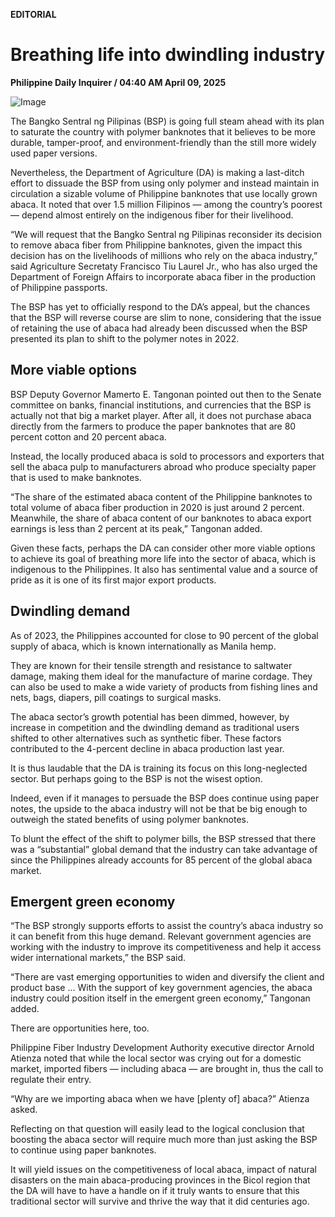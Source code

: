 **EDITORIAL**

# Breathing life into dwindling industry

****Philippine Daily Inquirer / 04:40 AM April 09, 2025****

![Image](https://raw.githubusercontent.com/github-jl14/scrapy_api/refs/heads/main/images/editorial04092025.png)

The Bangko Sentral ng Pilipinas (BSP) is going full steam ahead with its plan to saturate the country with polymer banknotes that it believes to be more durable, tamper-proof, and environment-friendly than the still more widely used paper versions.

Nevertheless, the Department of Agriculture (DA) is making a last-ditch effort to dissuade the BSP from using only polymer and instead maintain in circulation a sizable volume of Philippine banknotes that use locally grown abaca. It noted that over 1.5 million Filipinos — among the country’s poorest — depend almost entirely on the indigenous fiber for their livelihood.

“We will request that the Bangko Sentral ng Pilipinas reconsider its decision to remove abaca fiber from Philippine banknotes, given the impact this decision has on the livelihoods of millions who rely on the abaca industry,” said Agriculture Secretaty Francisco Tiu Laurel Jr., who has also urged the Department of Foreign Affairs to incorporate abaca fiber in the production of Philippine passports.

The BSP has yet to officially respond to the DA’s appeal, but the chances that the BSP will reverse course are slim to none, considering that the issue of retaining the use of abaca had already been discussed when the BSP presented its plan to shift to the polymer notes in 2022.

## More viable options

BSP Deputy Governor Mamerto E. Tangonan pointed out then to the Senate committee on banks, financial institutions, and currencies that the BSP is actually not that big a market player. After all, it does not purchase abaca directly from the farmers to produce the paper banknotes that are 80 percent cotton and 20 percent abaca.

Instead, the locally produced abaca is sold to processors and exporters that sell the abaca pulp to manufacturers abroad who produce specialty paper that is used to make banknotes.

“The share of the estimated abaca content of the Philippine banknotes to total volume of abaca fiber production in 2020 is just around 2 percent. Meanwhile, the share of abaca content of our banknotes to abaca export earnings is less than 2 percent at its peak,” Tangonan added.

Given these facts, perhaps the DA can consider other more viable options to achieve its goal of breathing more life into the sector of abaca, which is indigenous to the Philippines. It also has sentimental value and a source of pride as it is one of its first major export products.

## Dwindling demand

As of 2023, the Philippines accounted for close to 90 percent of the global supply of abaca, which is known internationally as Manila hemp.

They are known for their tensile strength and resistance to saltwater damage, making them ideal for the manufacture of marine cordage. They can also be used to make a wide variety of products from fishing lines and nets, bags, diapers, pill coatings to surgical masks.

The abaca sector’s growth potential has been dimmed, however, by increase in competition and the dwindling demand as traditional users shifted to other alternatives such as synthetic fiber. These factors contributed to the 4-percent decline in abaca production last year.

It is thus laudable that the DA is training its focus on this long-neglected sector. But perhaps going to the BSP is not the wisest option.

Indeed, even if it manages to persuade the BSP does continue using paper notes, the upside to the abaca industry will not be that be big enough to outweigh the stated benefits of using polymer banknotes.

To blunt the effect of the shift to polymer bills, the BSP stressed that there was a “substantial” global demand that the industry can take advantage of since the Philippines already accounts for 85 percent of the global abaca market.

## Emergent green economy

“The BSP strongly supports efforts to assist the country’s abaca industry so it can benefit from this huge demand. Relevant government agencies are working with the industry to improve its competitiveness and help it access wider international markets,” the BSP said.

“There are vast emerging opportunities to widen and diversify the client and product base … With the support of key government agencies, the abaca industry could position itself in the emergent green economy,” Tangonan added.

There are opportunities here, too.

Philippine Fiber Industry Development Authority executive director Arnold Atienza noted that while the local sector was crying out for a domestic market, imported fibers — including abaca — are brought in, thus the call to regulate their entry.

“Why are we importing abaca when we have [plenty of] abaca?” Atienza asked.

Reflecting on that question will easily lead to the logical conclusion that boosting the abaca sector will require much more than just asking the BSP to continue using paper banknotes.

It will yield issues on the competitiveness of local abaca, impact of natural disasters on the main abaca-producing provinces in the Bicol region that the DA will have to have a handle on if it truly wants to ensure that this traditional sector will survive and thrive the way that it did centuries ago.